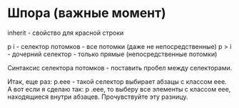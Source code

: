 # Шпора (важные момент)

inherit - свойство для красной строки

p i - селектор потомков - все потомки (даже не непосредственные)
p > i - дочерний селектор - только прямые (непосредственные потомки)

Синтаксис селектора потомков - поставить пробел между селекторами.

Итак, еще раз: p.eee - такой селектор выбирает абзацы с классом eee. А вот если я сделаю так: p .eee, то выберу все элементы с классом eee, находящиеся внутри абзацев. Прочувствуйте эту разницу.
